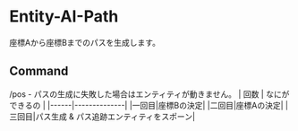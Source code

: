 # Entity-AI-Path
座標Aから座標Bまでのパスを生成します。

## Command
 /pos - パスの生成に失敗した場合はエンティティが動きません。
| 回数 | なにができるの |
|------|--------------|
|一回目|座標Bの決定|
|二回目|座標Aの決定|
|三回目|パス生成 & パス追跡エンティティをスポーン|
